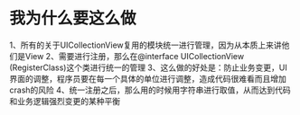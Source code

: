#  我为什么要这么做

1、所有的关于UICollectionView复用的模块统一进行管理，因为从本质上来讲他们是View
2、需要进行注册，那么在@interface UICollectionView (RegisterClass)这个类进行统一的管理
3、这么做的好处是：防止业务变更，UI界面的调整，程序员要在每一个具体的单位进行调整，造成代码很难看而且增加crash的风险
4、统一注册之后，那么用的时候用字符串进行取值，从而达到代码和业务逻辑强烈变更的某种平衡
